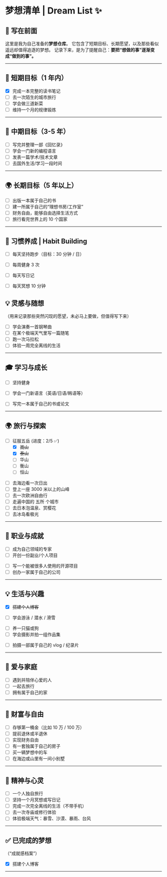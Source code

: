 
# 梦想清单 | Dream List ✨

## 📝 写在前面

这里是我为自己准备的**梦想仓库**。
它包含了短期目标、长期愿望，以及那些看似遥远却值得追逐的梦想。
记录下来，是为了提醒自己：**要把“想做的事”逐渐变成“做到的事”。**

---

## 🎯 短期目标（1 年内）

* [x] 完成一本完整的读书笔记
* [ ] 去一次陌生的城市旅行
* [ ] 学会做三道新菜
* [ ] 维持一个月的规律锻炼

---

## 🌱 中期目标（3-5 年）

* [ ] 写完并整理一部《回忆录》
* [ ] 学会一门新的编程语言
* [ ] 发表一篇学术/技术文章
* [ ] 去国外生活/学习一段时间

---

## 🌍 长期目标（5 年以上）

* [ ] 出版一本属于自己的书
* [ ] 建一所属于自己的“理想书房/工作室”
* [ ] 财务自由，能够自由选择生活方式
* [ ] 旅行看完世界上的 10 个国家

---

## 🔁 习惯养成 | Habit Building
- [ ] 每天坚持跑步（目标：30 分钟 / 日）
- [ ] 每周健身 3 次
- [ ] 每天写日记
- [ ] 每天冥想 10 分钟



## 💡 灵感与随想

（用来记录那些突然闪现的愿望，未必马上要做，但值得写下来）

* [ ] 学会演奏一首钢琴曲
* [ ] 在某个极端天气里写一篇随笔
* [ ] 跑一次马拉松
* [ ] 体验一周完全离线的生活

---


## 🎓 学习与成长

- [ ] 坚持健身


* [ ] 学会一门新语言（英语/日语/韩语等）
<!-- * [ ] 掌握一门乐器（钢琴/吉他/小提琴） -->
<!-- * [ ] 每年读完 50 本书 -->
* [ ] 写完一本属于自己的书或论文
<!-- * [ ] 发表一篇文章在杂志或期刊上 -->

---

## 🌍 旅行与探索

- [ ] 征服五岳 (进度：2/5 ✅)
  - [x] ~~嵩山~~
  - [x] ~~泰山~~
  - [ ] 华山
  - [ ] 衡山
  - [ ] 恒山

* [ ] 去海边看一次日出
* [ ] 登上一座 3000 米以上的山峰
* [ ] 去一次欧洲自由行
* [ ] 走遍中国的 五所 个城市
* [ ] 去日本泡温泉、赏樱花
* [ ] 去冰岛看极光
<!-- * [ ] 背包旅行一个月 -->

---

## 💼 职业与成就

* [ ] 成为自己领域的专家
* [ ] 开创一份副业/个人项目
<!-- * [ ] 在国际会议上做一次演讲 -->
* [ ] 写一个能被很多人使用的开源项目
* [ ] 创办一家属于自己的公司

---

## 💡 生活与兴趣


* [x] ~~搭建个人博客~~

* [ ] 学会游泳 / 潜水 / 滑雪
<!-- * [ ] 学会跳舞（街舞/） -->
* [ ] 养一只猫或狗
* [ ] 学会摄影并拍一组作品集
<!-- * [ ] 完成一次马拉松 -->
* [ ] 拍摄一部属于自己的 vlog / 纪录片

---

## 💖 爱与家庭

* [ ] 遇到并陪伴心爱的人
* [ ] 一起去旅行
* [ ] 拥有属于自己的家
<!-- * [ ] 记录与家人的合影年册 -->
<!-- * [ ] 给父母一次“梦想旅行” -->

---

## 💸 财富与自由

* [ ] 存够第一桶金（比如 10 万 / 100 万）
* [ ] 提前退休或半退休
* [ ] 实现财务自由
* [ ] 有一套独属于自己的房子
* [ ] 买一辆梦想中的车
* [ ] 在海边或山里有一间小别墅

---

## 🌿 精神与心灵

* [ ] 一个人独自旅行
* [ ] 坚持一个月冥想或写日记
* [ ] 完成一次完全离线的生活（不带手机）
* [ ] 去一次寺庙或修行体验
* [ ] 体验极端天气：暴雪、沙漠、暴雨、台风

---



## ✅ 已完成的梦想

（“成就感档案”）

* [x] 搭建个人博客


---
